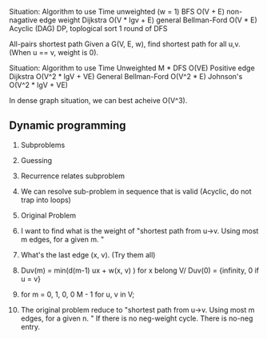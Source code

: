 Situation:                  Algorithm to use            Time
unweighted (w = 1)           BFS                    O(V + E)
non-nagative edge weight     Dijkstra               O(V * lgv + E)
general                      Bellman-Ford           O(V * E)
Acyclic (DAG)                DP, toplogical sort
                            1 round of DFS

All-pairs shortest path
Given a G(V, E, w), find shortest path for all u,v. (When u == v, weight is 0). 

Situation:                  Algorithm to use            Time
Unweighted                  M * DFS                 O(VE)
Positive edge               Dijkstra                O(V^2 * lgV + VE)
General                     Bellman-Ford            O(V^2 * E)
                            Johnson's               O(V^2 * lgV + VE)

In dense graph situation, we can best acheive O(V^3). 

## Dynamic programming ##
1. Subproblems
2. Guessing
3. Recurrence relates subproblem
4. We can resolve sub-problem in sequence that is valid (Acyclic, do not trap into loops)
5. Original Problem

1. I want to find what is the weight of "shortest path from u->v. Using most m edges, for a given m. "
2. What's the last edge (x, v). (Try them all)
3. Duv(m) = min(d(m-1) ux + w(x, v) ) for x belong V/
   Duv(0) = {infinity, 0 if u = v}
4. for m = 0, 1, 0, 0 M - 1
        for u, v in V;
5. The original problem reduce to "shortest path from u->v. Using most m edges, for a given n. " If there is no neg-weight cycle. There is no-neg entry. 